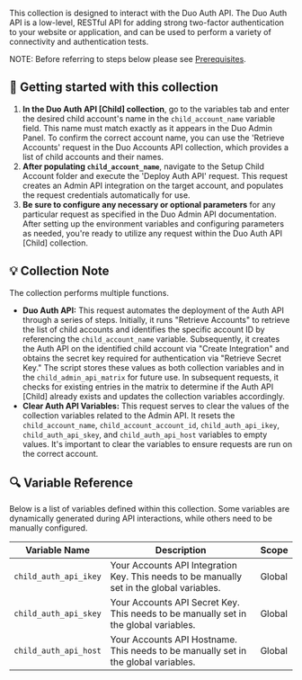 This collection is designed to interact with the Duo Auth API. The Duo Auth API is a low-level, RESTful API for adding strong two-factor authentication to your website or application, and can be used to perform a variety of connectivity and authentication tests.

NOTE: Before referring to steps below please see [Prerequisites](https://github.com/it-jonjon/Duo-API-Playground/blob/main/README.md#prerequisites).

## 🚀 Getting started with this collection

1. **In the Duo Auth API [Child] collection**, go to the variables tab and enter the desired child account's name in the `child_account_name` variable field. This name must match exactly as it appears in the Duo Admin Panel. To confirm the correct account name, you can use the 'Retrieve Accounts' request in the Duo Accounts API collection, which provides a list of child accounts and their names.
2. **After populating `child_account_name`**, navigate to the Setup Child Account folder and execute the 'Deploy Auth API' request. This request creates an Admin API integration on the target account, and populates the request credentials automatically for use.
3. **Be sure to configure any necessary or optional parameters** for any particular request as specified in the Duo Admin API documentation. After setting up the environment variables and configuring parameters as needed, you're ready to utilize any request within the Duo Auth API [Child] collection.

## 💡 Collection Note

The collection performs multiple functions.

- **Duo Auth API:** This request automates the deployment of the Auth API through a series of steps. Initially, it runs "Retrieve Accounts" to retrieve the list of child accounts and identifies the specific account ID by referencing the `child_account_name` variable. Subsequently, it creates the Auth API on the identified child account via "Create Integration" and obtains the secret key required for authentication via "Retrieve Secret Key." The script stores these values as both collection variables and in the `child_admin_api_matrix` for future use. In subsequent requests, it checks for existing entries in the matrix to determine if the Auth API [Child] already exists and updates the collection variables accordingly.
- **Clear Auth API Variables:** This request serves to clear the values of the collection variables related to the Admin API. It resets the `child_account_name`, `child_account_account_id`, `child_auth_api_ikey`, `child_auth_api_skey`, and `child_auth_api_host` variables to empty values. It's important to clear the variables to ensure requests are run on the correct account.

## 🔍 Variable Reference

Below is a list of variables defined within this collection. Some variables are dynamically generated during API interactions, while others need to be manually configured.

| Variable Name          | Description                                       | Scope  |
|------------------------|---------------------------------------------------|--------|
| `child_auth_api_ikey`  | Your Accounts API Integration Key. This needs to be manually set in the global variables. | Global |
| `child_auth_api_skey`  | Your Accounts API Secret Key. This needs to be manually set in the global variables. | Global |
| `child_auth_api_host`  | Your Accounts API Hostname. This needs to be manually set in the global variables. | Global |
